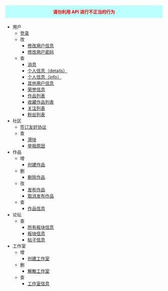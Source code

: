 <h4 style="padding: 10px 30px; background-color:#bff; color:red; text-align: center">请勿利用 API 进行不正当的行为</h3>

- 用户
  - [登录](/user/login.md)
  - 改
    - [修改用户信息](/user/update_info.md)
    - [修改用户密码](/user/update_password.md)
  - 查
    - [消息](/user/messages.md)
    - [个人信息（details）](/user/details.md)
    - [个人信息（info）](/user/info.md)
    - [其他用户信息](/user/user_details.md)
    - [荣誉信息](/user/honor.md)
    - [作品列表](/user/work-list.md)
    - [收藏作品列表](/user/collection-work-list.md)
    - [关注列表](/user/follow-list.md)
    - [粉丝列表](/user/fan-list.md)
- 社区
  - [签订友好协议](/community/signature.md)
  - 查
    - [滑块](/community/banners.md)
    - [举报原因](/community/report_reasons.md)
- 作品
  - 增
    - [创建作品](/work/create.md)
  - 删
    - [删除作品](/work/delete.md)
  - 改
    - [发布作品](/work/publish.md)
    - [取消发布作品](/work/unpublish.md)
  - 查
    - [作品信息](/work/details.md)
- 论坛
  - 查
    - [所有板块信息](/forum/boards.md)
    - [板块信息](/forum/board.md)
    - [帖子信息](/forum/details.md)
- 工作室
  - 增
    - [创建工作室](/workshop/create.md)
  - 删
    - [解散工作室](/workshop/dissolve.md)
  - 查
    - [工作室信息](/workshop/details.md)
